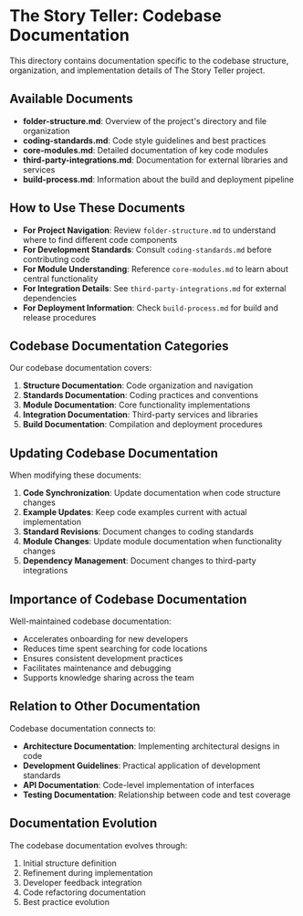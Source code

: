 # The Story Teller: Codebase Documentation

This directory contains documentation specific to the codebase structure, organization, and implementation details of The Story Teller project.

## Available Documents

- **folder-structure.md**: Overview of the project's directory and file organization
- **coding-standards.md**: Code style guidelines and best practices
- **core-modules.md**: Detailed documentation of key code modules
- **third-party-integrations.md**: Documentation for external libraries and services
- **build-process.md**: Information about the build and deployment pipeline

## How to Use These Documents

- **For Project Navigation**: Review `folder-structure.md` to understand where to find different code components
- **For Development Standards**: Consult `coding-standards.md` before contributing code
- **For Module Understanding**: Reference `core-modules.md` to learn about central functionality
- **For Integration Details**: See `third-party-integrations.md` for external dependencies
- **For Deployment Information**: Check `build-process.md` for build and release procedures

## Codebase Documentation Categories

Our codebase documentation covers:

1. **Structure Documentation**: Code organization and navigation
2. **Standards Documentation**: Coding practices and conventions
3. **Module Documentation**: Core functionality implementations
4. **Integration Documentation**: Third-party services and libraries
5. **Build Documentation**: Compilation and deployment procedures

## Updating Codebase Documentation

When modifying these documents:

1. **Code Synchronization**: Update documentation when code structure changes
2. **Example Updates**: Keep code examples current with actual implementation
3. **Standard Revisions**: Document changes to coding standards
4. **Module Changes**: Update module documentation when functionality changes
5. **Dependency Management**: Document changes to third-party integrations

## Importance of Codebase Documentation

Well-maintained codebase documentation:

- Accelerates onboarding for new developers
- Reduces time spent searching for code locations
- Ensures consistent development practices
- Facilitates maintenance and debugging
- Supports knowledge sharing across the team

## Relation to Other Documentation

Codebase documentation connects to:

- **Architecture Documentation**: Implementing architectural designs in code
- **Development Guidelines**: Practical application of development standards
- **API Documentation**: Code-level implementation of interfaces
- **Testing Documentation**: Relationship between code and test coverage

## Documentation Evolution

The codebase documentation evolves through:

1. Initial structure definition
2. Refinement during implementation
3. Developer feedback integration
4. Code refactoring documentation
5. Best practice evolution 